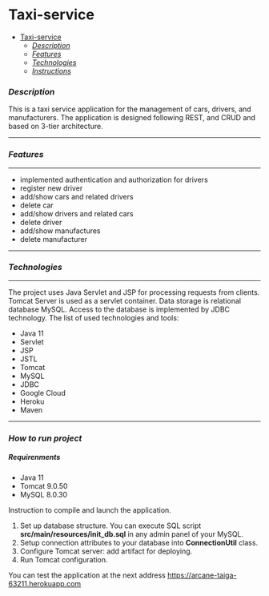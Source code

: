 # Taxi-service

<!-- TOC -->
* [Taxi-service](#taxi-service)
    * [*Description*](#description)
    * [*Features*](#features)
    * [*Technologies*](#technologies)
    * [*Instructions*](#instructions)
<!-- TOC -->





### *Description*
This is a taxi service application for the management of cars, drivers, and manufacturers.
The application is designed following REST, and CRUD and based on 3-tier architecture.

------------


### *Features*

------------


* implemented authentication and authorization for drivers
* register new driver
* add/show cars and related drivers
* delete car
* add/show drivers and related cars
* delete driver
* add/show manufactures
* delete manufacturer

------------


### *Technologies*

------------


The project uses Java Servlet and JSP for processing requests from clients.
Tomcat Server is used as a servlet container.
Data storage is relational database MySQL. Access to the database is implemented by JDBC technology.
The list of used technologies and tools:
- Java 11
- Servlet
- JSP
- JSTL
- Tomcat
- MySQL
- JDBC
- Google Cloud
- Heroku
- Maven

------------

### *How to run project*

##### Requirenments
- Java 11
- Tomcat 9.0.50
- MySQL 8.0.30

Instruction to compile and launch the application.
1. Set up database structure. You can execute SQL script **src/main/resources/init_db.sql** in any admin panel of your MySQL.
2. Setup connection attributes to your database into **ConnectionUtil** class.
3. Configure Tomcat server: add artifact for deploying.
4. Run Tomcat configuration.

You can test the application at the next address https://arcane-taiga-63211.herokuapp.com
